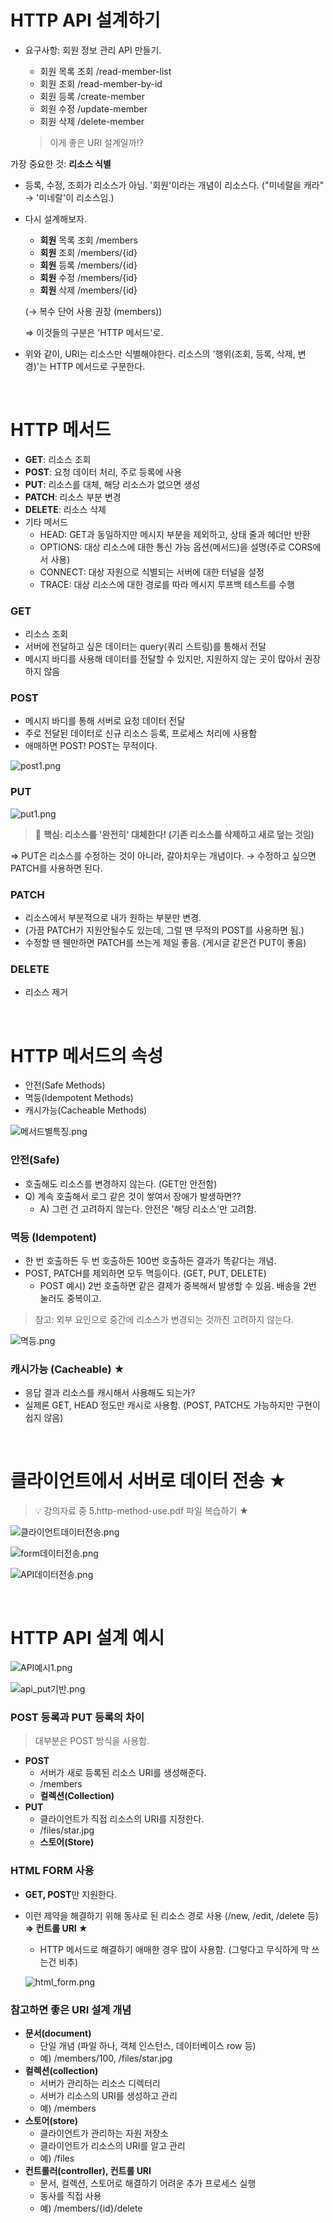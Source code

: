 # HTTP API 설계하기

- 요구사항: 회원 정보 관리 API 만들기.
    - 회원 목록 조회 /read-member-list
    - 회원 조회 /read-member-by-id
    - 회원 등록 /create-member
    - 회원 수정 /update-member
    - 회원 삭제 /delete-member

    > 이게 좋은 URI 설계일까⁉

가장 중요한 것: **리소스 식별**

- 등록, 수정, 조회가 리소스가 아님. '회원'이라는 개념이 리소스다.
("미네랄을 캐라" → '미네랄'이 리소스임.)

- 다시 설계해보자.
    - **회원** 목록 조회 /members
    - **회원** 조회 /members/{id}
    - **회원** 등록 /members/{id}
    - **회원** 수정 /members/{id}
    - **회원** 삭제 /members/{id}

    (→ 복수 단어 사용 권장 (members))

    ⇒ 이것들의 구분은 'HTTP 메서드'로.

- 위와 같이, URI는 리소스만 식별해야한다. 
리소스의 '행위(조회, 등록, 삭제, 변경)'는 HTTP 메서드로 구분한다.

<br>

# HTTP 메서드

- **GET**: 리소스 조회
- **POST**: 요청 데이터 처리, 주로 등록에 사용
- **PUT**: 리소스를 대체, 해당 리소스가 없으면 생성
- **PATCH**: 리소스 부분 변경
- **DELETE**: 리소스 삭제
- 기타 메서드
    - HEAD: GET과 동일하지만 메시지 부분을 제외하고, 상태 줄과 헤더만 반환
    - OPTIONS: 대상 리소스에 대한 통신 가능 옵션(메서드)을 설명(주로 CORS에서 사용)
    - CONNECT: 대상 자원으로 식별되는 서버에 대한 터널을 설정
    - TRACE: 대상 리소스에 대한 경로를 따라 메시지 루프백 테스트를 수행

### GET

- 리소스 조회
- 서버에 전달하고 싶은 데이터는 query(쿼리 스트링)를 통해서 전달
- 메시지 바디를 사용해 데이터를 전달할 수 있지만, 지원하지 않는 곳이 많아서 권장하지 않음

### POST

- 메시지 바디를 통해 서버로 요청 데이터 전달
- 주로 전달된 데이터로 신규 리소스 등록, 프로세스 처리에 사용함
- 애매하면 POST! POST는 무적이다.

![post1.png](imgs/4/post1.png)

### PUT

![put1.png](imgs/4/put1.png)

> 📌 **핵심: 리소스를 '완전히' 대체한다! (기존 리소스를 삭제하고 새로 덮는 것임)**

⇒ PUT은 리소스를 수정하는 것이 아니라, 갈아치우는 개념이다. → 수정하고 싶으면 PATCH를 사용하면 된다.

### PATCH

- 리소스에서 부분적으로 내가 원하는 부분만 변경.
- (가끔 PATCH가 지원안될수도 있는데, 그럴 땐 무적의 POST를 사용하면 됨.)
- 수정할 땐 웬만하면 PATCH를 쓰는게 제일 좋음. (게시글 같은건 PUT이 좋음)

### DELETE

- 리소스 제거

<br>

# HTTP 메서드의 속성


- 안전(Safe Methods)
- 멱등(Idempotent Methods)
- 캐시가능(Cacheable Methods)

![메서드별특징.png](imgs/4/메서드별특징.png)

### 안전(Safe)

- 호출해도 리소스를 변경하지 않는다. (GET만 안전함)
- Q) 계속 호출해서 로그 같은 것이 쌓여서 장애가 발생하면??
    - A) 그런 건 고려하지 않는다. 안전은 '해당 리소스'만 고려함.

### 멱등 (Idempotent)

- 한 번 호출하든 두 번 호출하든 100번 호출하든 결과가 똑같다는 개념.
- POST, PATCH를 제외하면 모두 멱등이다. (GET, PUT, DELETE)
    - POST 예시) 2번 호출하면 같은 결제가 중복해서 발생할 수 있음. 배송을 2번 눌러도 중복이고.

> 참고: 외부 요인으로 중간에 리소스가 변경되는 것까진 고려하지 않는다.

![멱등.png](imgs/4/멱등.png)

### 캐시가능 (Cacheable) ★

- 응답 결과 리소스를 캐시해서 사용해도 되는가?
- 실제론 GET, HEAD 정도만 캐시로 사용함. 
(POST, PATCH도 가능하지만 구현이 쉽지 않음)

<br>

# 클라이언트에서 서버로 데이터 전송 ★

> 💡 강의자료 중 5.http-method-use.pdf 파일 복습하기 ★

![클라이언트데이터전송.png](imgs/4/클라이언트데이터전송.png)

![form데이터전송.png](imgs/4/form데이터전송.png)

![API데이터전송.png](imgs/4/API데이터전송.png)

<br>

# HTTP API 설계 예시

![API예시1.png](imgs/4/API예시1.png)

![api_put기반.png](imgs/4/api_put기반.png)

### POST 등록과 PUT 등록의 차이

> 대부분은 POST 방식을 사용함.

- **POST**
    - 서버가 새로 등록된 리소스 URI를 생성해준다.
    - /members
    - **컬렉션(Collection)**
- **PUT**
    - 클라이언트가 직접 리소스의 URI를 지정한다.
    - /files/star.jpg
    - **스토어(Store)**

### HTML FORM 사용

- **GET, POST**만 지원한다.
- 이런 제약을 해결하기 위해 동사로 된 리소스 경로 사용 (/new, /edit, /delete 등)
**⇒ 컨트롤 URI ★**
    - HTTP 메서드로 해결하기 애매한 경우 많이 사용함. (그렇다고 무식하게 막 쓰는건 비추)

    ![html_form.png](imgs/4/html_form.png)

### 참고하면 좋은 URI 설계 개념

- **문서(document)**
    - 단일 개념 (파일 하나, 객체 인스턴스, 데이터베이스 row 등)
    - 예) /members/100, /files/star.jpg
- **컬렉션(collection)**
    - 서버가 관리하는 리소스 디렉터리
    - 서버가 리소스의 URI를 생성하고 관리
    - 예) /members
- **스토어(store)**
    - 클라이언트가 관리하는 자원 저장소
    - 클라이언트가 리소스의 URI를 알고 관리
    - 예) /files
- **컨트롤러(controller), 컨트롤 URI**
    - 문서, 컬렉션, 스토어로 해결하기 어려운 추가 프로세스 실행
    - 동사를 직접 사용
    - 예) /members/{id}/delete